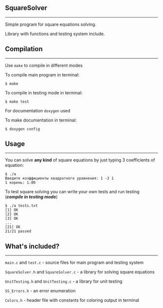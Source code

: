 ## **SquareSolver**
-------------------

Simple program for square equations solving.

Library with functions and testing system include.

## Compilation
--------------
Use ``make`` to compile in different modes

To compile main program in terminal:
```
$ make
```
To compile in testing mode in terminal:
```
$ make test
```

For documentation ``doxygen`` used

To make documentation in terminal:
```
$ doxygen config
```

## Usage
--------
You can solve **any kind** of square equations by just typing 3 coefficients of equation:
```
$ ./a
Введите коэффициенты квадратного уравнения: 1 -2 1
1 корень: 1.00
```

To test square solving you can write your own tests and run testing (***compile in testing mode***)
```
$ ./a tests.txt
[1] OK
[2] OK
[3] OK
...
[21] OK
21/21 passed
```

## What's included?
-----------------
``main.c``  and  ``test.c`` - source files for main program and testing system

``SquareSolver.h``  and  ``SquareSolver.c`` - a library for solving square equations

``UnitTesting.h``  and  ``UnitTesting.c`` - a library for unit testing

``SS_Errors.h`` - an error enumeration

``Colors.h`` - header file with constants for coloring output in terminal

